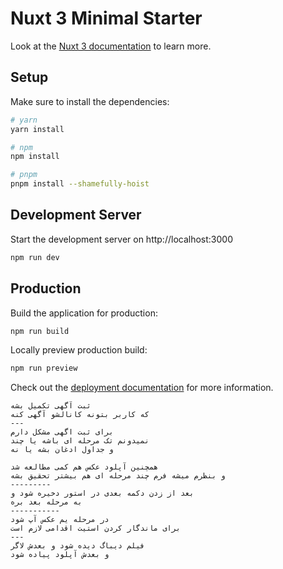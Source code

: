 # Nuxt 3 Minimal Starter

Look at the [Nuxt 3 documentation](https://nuxt.com/docs/getting-started/introduction) to learn more.

## Setup

Make sure to install the dependencies:

```bash
# yarn
yarn install

# npm
npm install

# pnpm
pnpm install --shamefully-hoist
```

## Development Server

Start the development server on http://localhost:3000

```bash
npm run dev
```

## Production

Build the application for production:

```bash
npm run build
```

Locally preview production build:

```bash
npm run preview
```

Check out the [deployment documentation](https://nuxt.com/docs/getting-started/deployment) for more information.
```
ثبت آگهی تکمیل بشه
که کاربر بتونه کانالشو آگهی کنه
---
برای ثبت اگهی مشکل دارم
نمیدونم تک مرحله ای باشه یا چند 
و جداول ادغان بشه یا نه

همچنین آپلود عکس هم کمی مطالعه شد
و بنظرم میشه فرم چند مرحله ای هم بیشتر تحقیق بشه
---------
بعد از زدن دکمه بعدی در استور دخیره شود و 
به مرحله بعد بره
-----------
در مرحله یم عکس آپ شود
برای ماندگار کردن استیت اقدامی لازم است
---
فیلم دیباگ دیده شود و بعدش لاگر
و بعدش آپلود پیاده شود